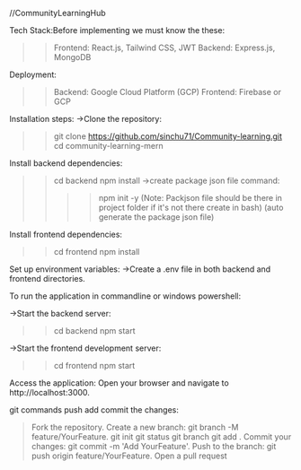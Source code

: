 //CommunityLearningHub

Tech Stack:Before implementing we must know the these:

>>Frontend: React.js, Tailwind CSS, JWT
>>Backend: Express.js, MongoDB

Deployment:

>>Backend: Google Cloud Platform (GCP)
>>Frontend: Firebase or GCP

Installation steps:
->Clone the repository:
>>git clone  https://github.com/sinchu71/Community-learning.git
>>cd community-learning-mern

Install backend dependencies:
>>cd backend
>>npm install
->create package json file command:
>>>>npm init -y (Note: Packjson file should be there in project folder if it's not there create in bash)
(auto generate the package json file)

Install frontend dependencies:
>>cd frontend
>>npm install

Set up environment variables:
->Create a .env file in both backend and frontend directories.

To run the application in commandline or windows powershell:

->Start the backend server:
>>cd backend
>>npm start 

->Start the frontend development server:
>>cd frontend
>>npm start

Access the application:
Open your browser and navigate to http://localhost:3000.

git commands push add commit the changes:
>Fork the repository.
>Create a new branch: git branch -M feature/YourFeature.
>git init
>git status
>git branch
>git add .
>Commit your changes: git commit -m 'Add YourFeature'.
>Push to the branch: git push origin feature/YourFeature.
>Open a pull request
